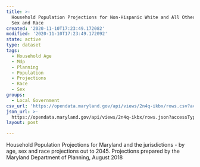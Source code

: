 ```yaml
---
title: >-
  Household Population Projections for Non-Hispanic White and All Other by Age,
  Sex and Race
created: '2020-11-10T17:23:49.172082'
modified: '2020-11-10T17:23:49.172092'
state: active
type: dataset
tags:
  - Household Age
  - Mdp
  - Planning
  - Population
  - Projections
  - Race
  - Sex
groups:
  - Local Government
csv_url: 'https://opendata.maryland.gov/api/views/2n4q-ikbx/rows.csv?accessType=DOWNLOAD'
json_url: >-
  https://opendata.maryland.gov/api/views/2n4q-ikbx/rows.json?accessType=DOWNLOAD
layout: post

---
```

Household Population Projections for Maryland and the jurisdictions - by age, sex and race projections out to 2045.
Projections prepared by the Maryland Department of Planning, August 2018
